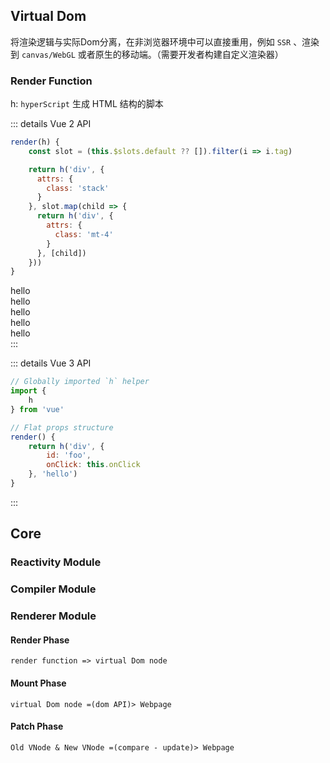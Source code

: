## Virtual Dom

将渲染逻辑与实际Dom分离，在非浏览器环境中可以直接重用，例如 `SSR` 、渲染到 `canvas/WebGL` 或者原生的移动端。（需要开发者构建自定义渲染器）  

### Render Function

h: `hyperScript` 生成 HTML 结构的脚本

::: details Vue 2 API
```js
render(h) {
    const slot = (this.$slots.default ?? []).filter(i => i.tag)

    return h('div', {
      attrs: {
        class: 'stack'
      }
    }, slot.map(child => {
      return h('div', {
        attrs: {
          class: 'mt-4'
        }
      }, [child])
    }))
}
```
<Stack>
<div>hello</div>
<div>hello</div>
<Stack>
    <div>hello</div>
    <div>hello</div>
    <div>hello</div>
</Stack>
</Stack>
:::

::: details Vue 3 API

```js
// Globally imported `h` helper
import {
    h
} from 'vue'

// Flat props structure
render() {
    return h('div', {
        id: 'foo',
        onClick: this.onClick
    }, 'hello')
}
```

:::

## Core

### Reactivity Module

### Compiler Module

### Renderer Module

#### Render Phase

 `render function => virtual Dom node`

#### Mount Phase

 `virtual Dom node =(dom API)> Webpage`

#### Patch Phase

 `Old VNode & New VNode =(compare - update)> Webpage`
